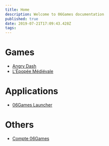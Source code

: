 ```yaml
---
title: Home
description: Welcome to 06Games documentation
published: true
date: 2019-07-21T17:09:43.428Z
tags: 
---
```


# Games
* [Angry Dash](angry-dash)
* [L'Épopée Médiévale](epopee-medievale)

# Applications
* [06Games Launcher](06games-launcher)

# Others
* [Compte 06Games](06games-account)